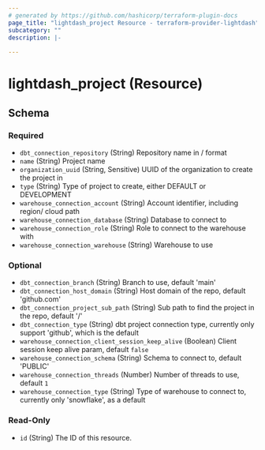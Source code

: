 ```yaml
---
# generated by https://github.com/hashicorp/terraform-plugin-docs
page_title: "lightdash_project Resource - terraform-provider-lightdash"
subcategory: ""
description: |-
  
---
```


# lightdash_project (Resource)





<!-- schema generated by tfplugindocs -->
## Schema

### Required

- `dbt_connection_repository` (String) Repository name in <org>/<repo> format
- `name` (String) Project name
- `organization_uuid` (String, Sensitive) UUID of the organization to create the project in
- `type` (String) Type of project to create, either DEFAULT or DEVELOPMENT
- `warehouse_connection_account` (String) Account identifier, including region/ cloud path
- `warehouse_connection_database` (String) Database to connect to
- `warehouse_connection_role` (String) Role to connect to the warehouse with
- `warehouse_connection_warehouse` (String) Warehouse to use

### Optional

- `dbt_connection_branch` (String) Branch to use, default 'main'
- `dbt_connection_host_domain` (String) Host domain of the repo, default 'github.com'
- `dbt_connection_project_sub_path` (String) Sub path to find the project in the repo, default '/'
- `dbt_connection_type` (String) dbt project connection type, currently only support 'github', which is the default
- `warehouse_connection_client_session_keep_alive` (Boolean) Client session keep alive param, default `false`
- `warehouse_connection_schema` (String) Schema to connect to, default 'PUBLIC'
- `warehouse_connection_threads` (Number) Number of threads to use, default `1`
- `warehouse_connection_type` (String) Type of warehouse to connect to, currently only 'snowflake', as a default

### Read-Only

- `id` (String) The ID of this resource.
